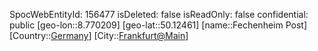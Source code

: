 ﻿---
location: [50.12461,8.770209]
type: Station
tags:
- geo/Station

---
SpocWebEntityId: 156477
isDeleted: false
isReadOnly: false
confidential: public
[geo-lon::8.770209]
[geo-lat::50.12461]
[name::Fechenheim Post]
[Country::[Germany](geo/Continent/Europe/Germany.md)]
[City::[Frankfurt@Main](geo/Continent/Europe/Germany/Hessen/Frankfurt@Main.md)]

